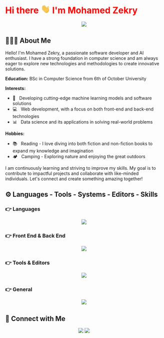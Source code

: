 <h1 style="color: red;">Hi there <img src="https://raw.githubusercontent.com/ABSphreak/ABSphreak/master/gifs/Hi.gif" width="30px"> I'm Mohamed Zekry</h1>

<p align="center">
<img src="https://github.com/mo-zekry/mo-zekry/assets/86377489/748a4827-aa27-40ef-a00a-2637e5af8c18" height="250" />
</p>

<h2 > 👨🏻‍💻 About Me </h2>

<p>
  Hello! I'm Mohamed Zekry, a passionate software developer and AI enthusiast. I have a strong foundation in computer science and am always eager to explore new technologies and methodologies to create innovative solutions.
</p>

<p>
  <strong>Education:</strong> BSc in Computer Science from 6th of October University
</p>

<p>
  <strong>Interests:</strong>
  <ul>
    <li>🤔 &nbsp; Developing cutting-edge machine learning models and software solutions</li>
    <li>💻 &nbsp; Web development, with a focus on both front-end and back-end technologies</li>
    <li>📊 &nbsp; Data science and its applications in solving real-world problems</li>
  </ul>
</p>

<p>
  <strong>Hobbies:</strong>
  <ul>
    <li>📚 &nbsp; Reading - I love diving into both fiction and non-fiction books to expand my knowledge and imagination</li>
    <li>🏕️ &nbsp; Camping - Exploring nature and enjoying the great outdoors</li>
  </ul>
</p>

<p>
  I am continuously learning and striving to improve my skills. My goal is to contribute to impactful projects and collaborate with like-minded individuals. Let's connect and create something amazing together!
</p>


<h2>⚙️ Languages - Tools - Systems - Editors - Skills</h2>

<h3>👉 Languages</h3>
<p align="center">
  <a href="https://go-skill-icons.vercel.app/">
    <img src="https://go-skill-icons.vercel.app/api/icons?i=cpp,python,java,cs,js,html,css,rust,bash,cmake" />
  </a>
</p>

<h3>👉 Front End & Back End</h3>
<p align="center">
  <a href="https://go-skill-icons.vercel.app/">
    <img src="https://go-skill-icons.vercel.app/api/icons?i=react,vite,htmx,bootstrap,tailwind,dotnet,sqlserver,redux,nextjs,sass,npm,babel" />
  </a>
</p>

<h3>👉 Tools & Editors</h3>
<p align="center">
  <a href="https://skillicons.dev">
    <img src="https://skillicons.dev/icons?i=git,github,vscode,visualstudio,rider,clion,webstorm,pycharm"/>
  </a>
</p>

<h3>👉 General</h3>
<p align="center">
  <a href="https://skillicons.dev">
    <img src="https://skillicons.dev/icons?i=windows,linux,ubuntu,stackoverflow,notion,latex,wsl"/>
  </a>
</p>

<h2>💬 Connect with Me</h2>
<p align="center">
  <a href="https://www.linkedin.com/in/mohamed-zekry-886809227/"><img src="https://img.shields.io/badge/-Mohamed%20Zekry-blue?style=flat-square&logo=Linkedin&logoColor=white&link=https://www.linkedin.com/in/mo-zekry/" /></a>
  <a href="mailto:eng.mohamedzekry.68@gmail.com"><img src="https://img.shields.io/badge/-eng.mohamedzekry.68@gmail.com-c14438?style=flat-square&logo=Gmail&logoColor=white&link=mailto:mo.zekry@example.com" /></a>
</p>
